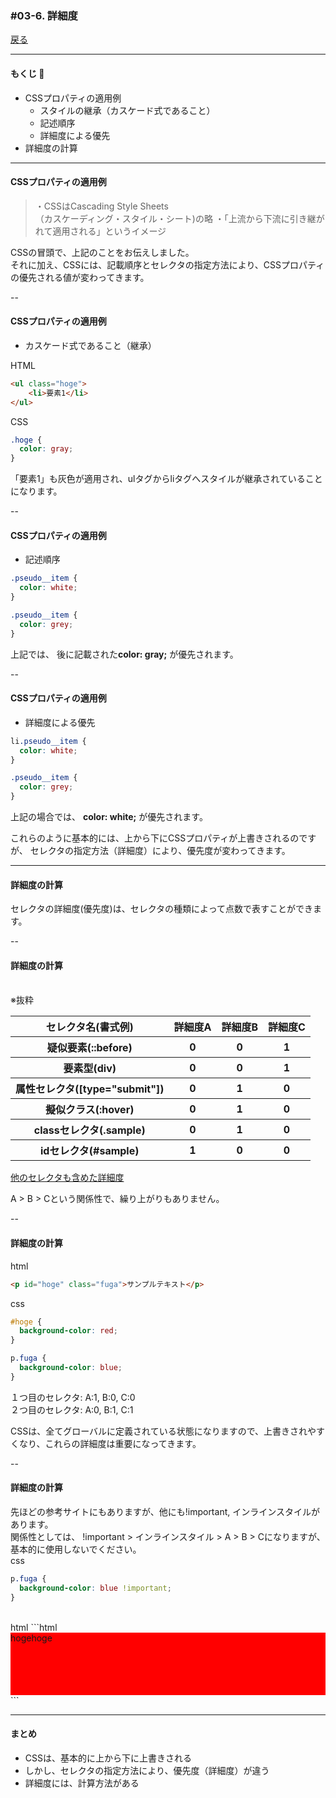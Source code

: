 ### #03-6. 詳細度

<a href="../">戻る</a>

---

#### もくじ 📝

- CSSプロパティの適用例
  - スタイルの継承（カスケード式であること）
  - 記述順序
  - 詳細度による優先
- 詳細度の計算

---

#### CSSプロパティの適用例

<blockquote class="-small">
・CSSはCascading Style Sheets<br>（<span class="-b">カスケーディング</span>・スタイル・シート)の略  
・「上流から下流に引き継がれて適用される」というイメージ
</blockquote>

CSSの冒頭で、上記のことをお伝えしました。  
それに加え、CSSには、<span class="-b">記載順序</span>と<span class="-b">セレクタの指定方法</span>により、CSSプロパティの優先される値が変わってきます。

--

#### CSSプロパティの適用例
 - カスケード式であること（継承）

HTML
```html
<ul class="hoge">
    <li>要素1</li>
</ul>
```
CSS
```css
.hoge {
  color: gray;
}
```
「要素1」も灰色が適用され、ulタグからliタグへスタイルが継承されていることになります。

-- 

#### CSSプロパティの適用例
 - 記述順序

```css
.pseudo__item {
  color: white;
}

.pseudo__item {
  color: grey;
}
```
上記では、 後に記載された**color: gray;** が優先されます。

-- 

#### CSSプロパティの適用例
 - 詳細度による優先

```css
li.pseudo__item {
  color: white;
}

.pseudo__item {
  color: grey;
}
```
上記の場合では、 **color: white;** が優先されます。  
<p class="-mt24">これらのように基本的には、上から下にCSSプロパティが上書きされるのですが、  セレクタの指定方法（詳細度）により、優先度が変わってきます。</p>

---

#### 詳細度の計算

セレクタの詳細度(優先度)は、セレクタの種類によって点数で表すことができます。

-- 

#### 詳細度の計算

<p class="-ex-small"><br>※抜粋</p>
<table>
<tr><th>セレクタ名(書式例)</th><th>詳細度A</th><th>詳細度B</th><th>詳細度C</th></tr>
<tr><th>疑似要素(::before)</th><th>0</th><th>0</th><th>1</th></tr>
<tr><th>要素型(div)</th><th>0</th><th>0</th><th>1</th></tr>
<tr><th>属性セレクタ([type="submit"])</th><th>0</th><th>1</th><th>0</th></tr>
<tr><th>擬似クラス(:hover)</th><th>0</th><th>1</th><th>0</th></tr>
<tr><th>classセレクタ(.sample)</th><th>0</th><th>1</th><th>0</th></tr>
<tr><th>idセレクタ(#sample)</th><th>1</th><th>0</th><th>0</th></tr>
</table>
<a href="https://qiita.com/flag_ryo/items/cf3512f9b4978c41d0e1" class="-ex-small">他のセレクタも含めた詳細度</a>  

<span class="-b">A > B > C</span>という関係性で、<span class="-b">繰り上がりもありません</span>。  

-- 

#### 詳細度の計算

html
```html
<p id="hoge" class="fuga">サンプルテキスト</p>
```

css
```css
#hoge {
  background-color: red;
}

p.fuga {
  background-color: blue;
}
```


１つ目のセレクタ: A:1, B:0, C:0  
２つ目のセレクタ: A:0, B:1, C:1  

<p class="-mt24">CSSは、全てグローバルに定義されている状態になりますので、上書きされやすくなり、これらの詳細度は重要になってきます。</p>

--

#### 詳細度の計算

先ほどの参考サイトにもありますが、他にも<span class="-b">!important</span>, <span class="-b">インラインスタイル</span>があります。  
関係性としては、 !important > インラインスタイル > A > B > Cになりますが、  
基本的に<span class="-b">使用しないでください。</span>  
css
```css
p.fuga {
  background-color: blue !important;
}
```
<br>
html
```html
<!-- インラインスタイル -->
<div style="background-color: red; height: 100px;">hogehoge</div>
```

---

#### まとめ
- CSSは、基本的に上から下に上書きされる
- しかし、セレクタの指定方法により、優先度（詳細度）が違う
- 詳細度には、計算方法がある